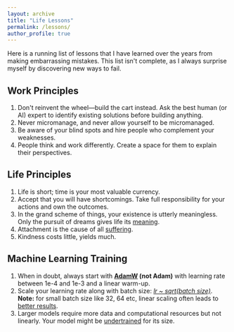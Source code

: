 ```yaml
---
layout: archive
title: "Life Lessons"
permalink: /lessons/
author_profile: true
---
```


Here is a running list of lessons that I have learned over the years from making embarrassing mistakes. This list isn't complete, as I always surprise myself by discovering new ways to fail.

## Work Principles

1. Don't reinvent the wheel—build the cart instead. Ask the best human (or AI) expert to identify existing solutions before building anything.
2. Never micromanage, and never allow yourself to be micromanaged.
3. Be aware of your blind spots and hire people who complement your weaknesses.
4. People think and work differently. Create a space for them to explain their perspectives.

## Life Principles

1. Life is short; time is your most valuable currency.
2. Accept that you will have shortcomings. Take full responsibility for your actions and own the outcomes.
3. In the grand scheme of things, your existence is utterly meaningless. Only the pursuit of dreams gives life its [meaning](https://en.wikipedia.org/wiki/Existentialism). 
4. Attachment is the cause of all [suffering](https://en.wikipedia.org/wiki/Four_Noble_Truths).
5. Kindness costs little, yields much.

## Machine Learning Training
1. When in doubt, always start with **[AdamW](https://docs.pytorch.org/docs/stable/generated/torch.optim.AdamW.html) (not Adam)** with learning rate between 1e-4 and 1e-3 and a linear warm-up. 
2. Scale your learning rate along with batch size: [_lr ~ sqrt(batch size)_](https://arxiv.org/pdf/1705.08741). **Note:** for small batch size like 32, 64 etc, linear scaling often leads to [better results](https://arxiv.org/pdf/1404.5997).
3. Larger models require more data and computational resources but not linearly. Your model might be [undertrained](https://arxiv.org/pdf/2001.08361) for its size.
